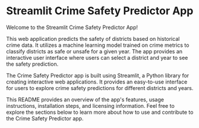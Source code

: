 # Streamlit Crime Safety Predictor App

Welcome to the Streamlit Crime Safety Predictor App!

This web application predicts the safety of districts based on historical crime data. It utilizes a machine learning model trained on crime metrics to classify districts as safe or unsafe for a given year. The app provides an interactive user interface where users can select a district and year to see the safety prediction.

The Crime Safety Predictor app is built using Streamlit, a Python library for creating interactive web applications. It provides an easy-to-use interface for users to explore crime safety predictions for different districts and years.

This README provides an overview of the app's features, usage instructions, installation steps, and licensing information. Feel free to explore the sections below to learn more about how to use and contribute to the Crime Safety Predictor app.
